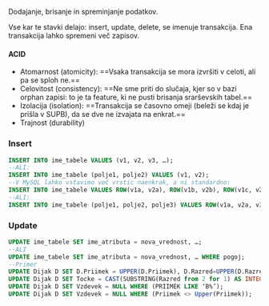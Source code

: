 Dodajanje, brisanje in spreminjanje podatkov.

Vse kar te stavki delajo: insert, update, delete, se imenuje transakcija. Ena transakcija lahko spremeni več zapisov. 

#### ACID
- Atomarnost (atomicity): ==Vsaka transakcija se mora izvršiti v celoti, ali pa se sploh ne.==
- Celovitost (consistency): ==Ne sme priti do slučaja, kjer so v bazi orphan zapisi: to je ta feature, ki ne pusti brisanja srarševskih tabel.==
- Izolacija (isolation): ==Transakcija se časovno omeji (beleži se kdaj je prišla v SUPB), da se dve ne izvajata na enkrat.==
- Trajnost (durability)

### Insert
```sql
INSERT INTO ime_tabele VALUES (v1, v2, v3, …);
--ALI:
INSERT INTO ime_tabele (polje1, polje2) VALUES (v1, v2);
--V MySQL lahko vstavimo več vrstic naenkrak, a ni standardno:
INSERT INTO ime_tabele VALUES ROW(v1a, v2a), ROW(v1b, v2b), ROW(v1c, v2c);
--ALI:
INSERT INTO ime_tabele (polje1, polje2, polje3) VALUES ROW(v1a, v2a, v3a), ROW(v1b, v2b, v3b), ROW(v1c, v2c, v3c);
```

### Update
```sql
UPDATE ime_tabele SET ime_atributa = nova_vrednost, …;
--ALI
UPDATE ime_tabele SET ime_atributa = nova_vrednost, … WHERE pogoj;
--Primer
UPDATE Dijak D SET D.Priimek = UPPER(D.Priimek), D.Razred=UPPER(D.Razred);
UPDATE Dijak D SET Tocke = CAST(SUBSTRING(Razred from 2 for 1) AS INTEGER) + 10;
UPDATE Dijak D SET Vzdevek = NULL WHERE (PRIIMEK LIKE ‘B%’);
UPDATE Dijak D SET Vzdevek = NULL WHERE (Priimek <> Upper(Priimek));
```

